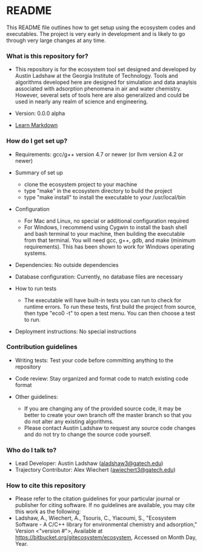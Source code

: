 # README #

This README file outlines how to get setup using the ecosystem codes and executables. The project is very early in development and is likely to go through very large changes at any time. 

### What is this repository for? ###

* This repository is for the ecosystem tool set designed and developed by Austin Ladshaw at the Georgia Institute of Technology. Tools and algorithms developed here are designed for simulation and data anaylsis associated with adsorption phenomena in air and water chemistry. However, several sets of tools here are also generalized and could be used in nearly any realm of science and engineering. 

* Version: 0.0.0 alpha

* [Learn Markdown](https://bitbucket.org/tutorials/markdowndemo)

### How do I get set up? ###

* Requirements: gcc/g++ version 4.7 or newer (or llvm version 4.2 or newer)

* Summary of set up

	+ clone the ecosystem project to your machine
	+ type "make" in the ecosystem directory to build the project
	+ type "make install" to install the executable to your /usr/local/bin

* Configuration

	+ For Mac and Linux, no special or additional configuration required
	+ For Windows, I recommend using Cygwin to install the bash shell and bash terminal to your machine, then building the executable from that terminal. You will need gcc, g++, gdb, and make (minimum requirements). This has been shown to work for Windows operating systems. 

* Dependencies: No outside dependencies

* Database configuration: Currently, no database files are necessary

* How to run tests

	+ The executable will have built-in tests you can run to check for runtime errors. To run these tests, first build the project from source, then type "eco0 -t" to open a test menu. You can then choose a test to run.

* Deployment instructions: No special instructions

### Contribution guidelines ###

* Writing tests: Test your code before committing anything to the repository

* Code review: Stay organized and format code to match existing code format

* Other guidelines: 

	+ If you are changing any of the provided source code, it may be better to create your own branch off the master branch so that you do not alter any existing algorithms. 
	+ Please contact Austin Ladshaw to request any source code changes and do not try to change the source code yourself. 

### Who do I talk to? ###

* Lead Developer: Austin Ladshaw (aladshaw3@gatech.edu)
* Trajectory Contributor: Alex Wiechert (awiechert3@gatech.edu)

### How to cite this repository ###

* Please refer to the citation guidelines for your particular journal or publisher for citing software. If no guidelines are available, you may cite this work as the following:
* Ladshaw, A., Wiechert, A., Tsouris, C., Yiacoumi, S., "Ecosystem Software - A C/C++ library for environmental chemistry and adsorption," Version <"version #">, Available at https://bitbucket.org/gitecosystem/ecosystem, Accessed on Month Day, Year. 